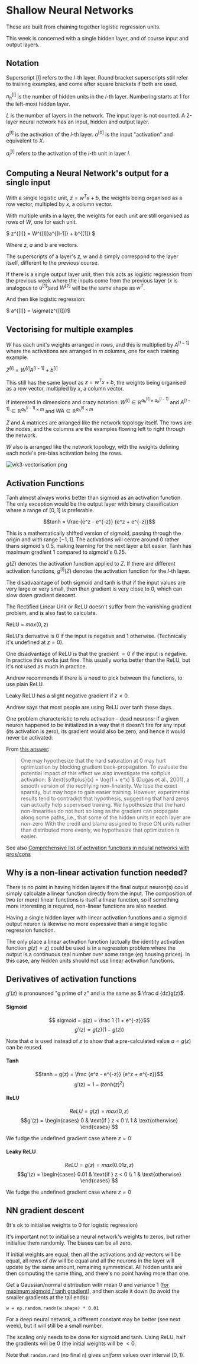 # Shallow Neural Networks

These are built from chaining together logistic regression units.

This week is concerned with a single hidden layer, and of course input and output layers.

## Notation

Superscript $[l]$ refers to the $l$-th layer.  Round bracket superscripts still refer to training examples, and come after square brackets if both are used.

$n_h^{[l]}$ is the number of hidden units in the $l$-th layer. Numbering starts at 1 for the left-most hidden layer.

$L$ is the number of layers in the network.  The input layer is not counted.  A 2-layer neural network has an input, hidden and output layer.

$a^{[l]}$ is the activation of the $l$-th layer. $a^{[0]}$ is the input "activation" and equivalent to $X$.

$a_i^{[l]}$ refers to the activation of the $i$-th unit in layer $l$.

## Computing a Neural Network's output for a single input

With a single logistic unit, $z = w^Tx + b$, the weights being organised as a row vector, multipled by $x$, a column vector. 

With multiple units in a layer, the weights for each unit are still organised as rows of $W$, one for each unit.

$ z^{[l]} = W^{[l]}a^{[l-1]} + b^{[1]} $

Where $z$, $a$ and $b$ are vectors.

The superscripts of a layer's $z$, $w$ and $b$ simply correspond to the layer itself, different to the previous course.

If there is a single output layer unit, then this acts as logistic regression from the previous week where the inputs come from the previous layer ($x$ is analogous to $a^{[1]}$)and $W^{[2]}$ will be the same shape as $w^T$.

And then like logistic regression:

$ a^{[l]} = \sigma(z^{[l]})$

## Vectorising for multiple examples

$W$ has each unit's weights arranged in rows, and this is multiplied by $A^{[l-1]}$ where the activations are arranged in $m$ columns, one for each training example.

$Z^{[l]} = W^{[l]}A^{[l-1]} + b^{[l]}$

This still has the same layout as  $z = w^Tx + b$, the weights being organised as a row vector, multipled by $x$, a column vector.

If interested in dimensions and crazy notation: $W^{[l]} \in \mathbb R^{a_h^{[l]} \times a_h^{[l-1]}}$ and $A^{[l-1]} \in \mathbb R^{a_h^{[l-1]} \times m}$ and $WA \in \mathbb R^{ a_h^{[l]} \times m}$ 

$Z$ and $A$ matrices are arranged like the network topology itself. The rows are the nodes, and the columns are the examples flowing left to right through the network.

$W$ also is arranged like the network topology, with the weights defining each node's pre-bias activation being the rows.

![wk3-vectorisation.png](wk3-vectorisation.png)

## Activation Functions

Tanh almost always works better than sigmoid as an activation function. The only exception would be the output layer with binary classification where a range of $[0, 1]$ is preferable.

$$tanh = \frac {e^z - e^{-z}} {e^z + e^{-z}}$$

This is a mathematically shifted version of sigmoid, passing through the origin and with range $[-1, 1]$. The activations will centre around $0$ rather thans sigmoid's $0.5$, making learning for the next layer a bit easier. Tanh has maximum gradient $1$ compared to sigmoid's $0.25$.

$g(Z)$ denotes the activation function applied to $Z$. If there are different activation functions, $g^{[l]}(Z)$ denotes the activation function for the $l$-th layer.

The disadvaantage of both sigmoid and tanh is that if the input values are very large or very small, then then gradient is very close to $0$, which can slow down gradient descent.

The Rectified Linear Unit or ReLU doesn't suffer from the vanishing gradient problem, and is also fast to calculate.

ReLU = $max(0,z)$

ReLU's derivative is 0 if the input is negative and 1 otherwise. (Technically it's undefined at $z=0$).

One disadvantage of ReLU is that the gradient $=0$ if the input is negative. In practice this works just fine.  This usually works better than the ReLU, but it's not used as much in practice. 

Andrew recommends if there is a need to pick between the functions, to use plain ReLU.

Leaky ReLU has a slight negative gradient if $z<0$.

Andrew says that most people are using ReLU over tanh these days.

One problem characteristic to relu activation - dead neurons: if a given neuron happened to be initialized in a way that it doesn't fire for any input (its activation is zero), its gradient would also be zero, and hence it would never be activated.

From [this answer](https://stats.stackexchange.com/a/176905/162527):

> One may hypothesize that the hard saturation at 0 may hurt optimization by blocking gradient back-propagation.  To evaluate the potential impact of this effect we also investigate the softplus activation: $ \text{softplus}(x) = \log(1 + e^x) $ (Dugas et al., 2001), a smooth version of the rectifying non-linearity.  We lose the exact sparsity, but may hope to gain easier training.  However, experimental results tend to contradict that hypothesis, suggesting that hard zeros can actually help supervised training.  We hypothesize that the hard non-linearities do not hurt so long as the gradient can propagate along some paths, i.e., that some of the hidden units in each layer are non-zero With the credit and blame assigned to these ON units rather than distributed more evenly, we hypothesize that optimization is easier.  

See also [Comprehensive list of activation functions in neural networks with pros/cons](https://stats.stackexchange.com/questions/115258/comprehensive-list-of-activation-functions-in-neural-networks-with-pros-cons/229015#229015)

## Why is a non-linear activation function needed?

There is no point in having hidden layers if the final output neuron(s) could simply calculate a linear function directly from the input. The composition of two (or more) linear functions is itself a linear function, so if something more interesting is required, non-linear functions are also needed.

Having a single hidden layer with linear activation functions and a sigmoid output neuron is likewise no more expressive than a single logistic regression function.

The only place a linear activation function (actually the identity activation function $g(z)= z$) could be used is in a regression problem where the output is a continuous real number over some range (eg housing prices). In this case, any hidden units should not use linear activation functions.

## Derivatives of activation functions

$g'(z)$ is pronounced "g prime of z" and is the same as $ \frac d {dz}g(z)$.

#### Sigmoid

$$ sigmoid = g(z) = \frac 1 {1 + e^{-z}}$$
$$ g'(z) = g(z)(1-g(z))$$

Note that $a$ is used instead of $z$ to show that a pre-calculated value $a = g(z)$ can be reused.

#### Tanh

$$tanh = g(z) = \frac {e^z - e^{-z}} {e^z + e^{-z}}$$
$$g'(z) = 1 - (tanh(z)^2)$$

#### ReLU

$$ReLU = g(z) = max(0, z)$$
$$g'(z) = \begin{cases}
  0 & \text{if } z < 0 \\
  1 & \text{otherwise}
\end{cases} $$

We fudge the undefined gradient case where $z=0$

#### Leaky ReLU

$$ReLU = g(z) = max(0.01z, z)$$
$$g'(z) = \begin{cases}
  0.01 & \text{if } z < 0 \\
  1 & \text{otherwise}
\end{cases} $$

We fudge the undefined gradient case where $z=0$

## NN gradient descent

(It's ok to initialise weights to 0 for logistic regression)

It's important not to initialise a neural network's weights to zeros, but rather initialise them randomly.  The biases can be all zero.

If initial weights are equal, then all the activations and $dz$ vectors will be equal, all rows of $dw$ will be equal and all the neurons in the layer will update by the same amount, remaining symmetrical. All hidden units are then computing the same thing, and there's no point having more than one.

Get a Gaussian/normal distribution with mean $0$ and variance $1$ ([for maximum sigmoid / tanh gradient](https://stackoverflow.com/questions/47240308/differences-between-numpy-random-rand-vs-numpy-random-randn-in-python)), and then scale it down (to avoid the smaller gradients at the tail ends):

    w = np.random.randn(w.shape) * 0.01

For a deep neural network, a different constant may be better (see next week), but it will still be a small number.

The scaling only needs to be done for sigmoid and tanh. Using ReLU, half the gradients will be $0$ (the initial weights will be $\lt 0$.

Note that `random.rand` (no final `n`) gives *uniform* values over interval $[0,1)$.
